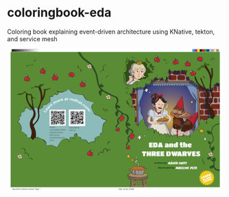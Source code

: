 # coloringbook-eda
Coloring book explaining event-driven architecture using KNative, tekton, and service mesh

![Book Cover](https://github.com/fedoradesign/coloringbook-eda/blob/master/cover.png?raw=true)

